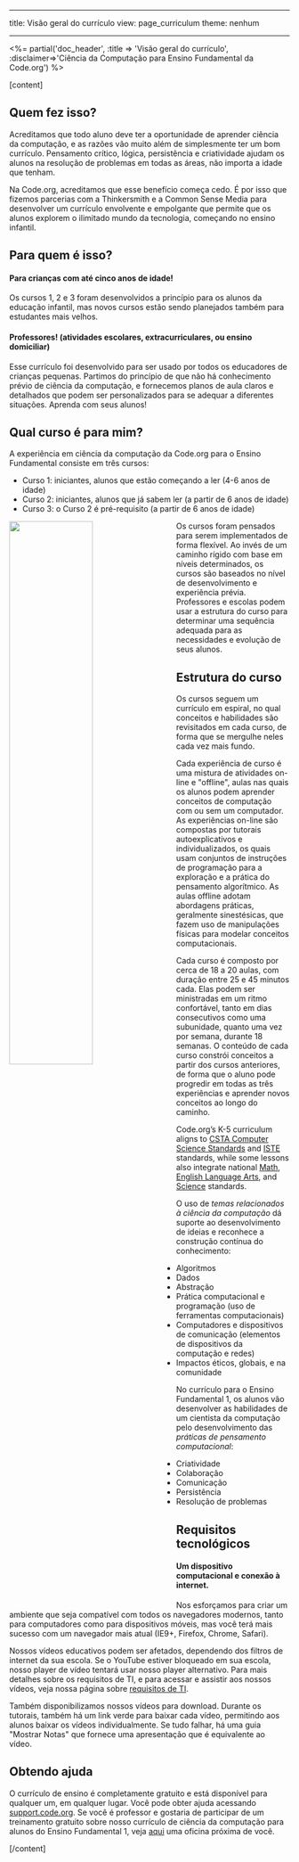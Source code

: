 * * *

title: Visão geral do currículo view: page_curriculum theme: nenhum

* * *

<%= partial('doc_header', :title => 'Visão geral do currículo', :disclaimer=>'Ciência da Computação para Ensino Fundamental da Code.org') %>

[content]

## Quem fez isso?

Acreditamos que todo aluno deve ter a oportunidade de aprender ciência da computação, e as razões vão muito além de simplesmente ter um bom currículo. Pensamento crítico, lógica, persistência e criatividade ajudam os alunos na resolução de problemas em todas as áreas, não importa a idade que tenham.

Na Code.org, acreditamos que esse benefício começa cedo. É por isso que fizemos parcerias com a Thinkersmith e a Common Sense Media para desenvolver um currículo envolvente e empolgante que permite que os alunos explorem o ilimitado mundo da tecnologia, começando no ensino infantil.

## Para quem é isso?

#### Para crianças com até cinco anos de idade!

Os cursos 1, 2 e 3 foram desenvolvidos a princípio para os alunos da educação infantil, mas novos cursos estão sendo planejados também para estudantes mais velhos.

#### Professores! (atividades escolares, extracurriculares, ou ensino domiciliar)

Esse currículo foi desenvolvido para ser usado por todos os educadores de crianças pequenas. Partimos do princípio de que não há conhecimento prévio de ciência da computação, e fornecemos planos de aula claros e detalhados que podem ser personalizados para se adequar a diferentes situações. Aprenda com seus alunos!

## Qual curso é para mim?

A experiência em ciência da computação da Code.org para o Ensino Fundamental consiste em três cursos:

  * Curso 1: iniciantes, alunos que estão começando a ler (4-6 anos de idade)
  * Curso 2: iniciantes, alunos que já sabem ler (a partir de 6 anos de idade)
  * Curso 3: o Curso 2 é pré-requisito (a partir de 6 anos de idade)

<img src="courses.png" style="width: 50%; min-width: 300px; float: left;" />

Os cursos foram pensados para serem implementados de forma flexível. Ao invés de um caminho rígido com base em níveis determinados, os cursos são baseados no nível de desenvolvimento e experiência prévia. Professores e escolas podem usar a estrutura do curso para determinar uma sequência adequada para as necessidades e evolução de seus alunos.

## Estrutura do curso

Os cursos seguem um currículo em espiral, no qual conceitos e habilidades são revisitados em cada curso, de forma que se mergulhe neles cada vez mais fundo.

Cada experiência de curso é uma mistura de atividades on-line e "offline", aulas nas quais os alunos podem aprender conceitos de computação com ou sem um computador. As experiências on-line são compostas por tutorais autoexplicativos e individualizados, os quais usam conjuntos de instruções de programação para a exploração e a prática do pensamento algorítmico. As aulas offline adotam abordagens práticas, geralmente sinestésicas, que fazem uso de manipulações físicas para modelar conceitos computacionais.

Cada curso é composto por cerca de 18 a 20 aulas, com duração entre 25 e 45 minutos cada. Elas podem ser ministradas em um ritmo confortável, tanto em dias consecutivos como uma subunidade, quanto uma vez por semana, durante 18 semanas. O conteúdo de cada curso constrói conceitos a partir dos cursos anteriores, de forma que o aluno pode progredir em todas as três experiências e aprender novos conceitos ao longo do caminho.

Code.org’s K-5 curriculum aligns to [CSTA Computer Science Standards](http://csta.acm.org/Curriculum/sub/K12Standards.html) and [ISTE](http://www.iste.org/STANDARDS) standards, while some lessons also integrate national [Math](http://www.corestandards.org/Math/), [English Language Arts](http://www.corestandards.org/ELA-Literacy/), and [Science](http://www.nextgenscience.org/next-generation-science-standards) standards.

O uso de *temas relacionados à ciência da computação* dá suporte ao desenvolvimento de ideias e reconhece a construção contínua do conhecimento:

  * Algoritmos
  * Dados
  * Abstração
  * Prática computacional e programação (uso de ferramentas computacionais)
  * Computadores e dispositivos de comunicação (elementos de dispositivos da computação e redes)
  * Impactos éticos, globais, e na comunidade

No currículo para o Ensino Fundamental 1, os alunos vão desenvolver as habilidades de um cientista da computação pelo desenvolvimento das *práticas de pensamento computacional*:

  * Criatividade
  * Colaboração
  * Comunicação
  * Persistência
  * Resolução de problemas

## Requisitos tecnológicos

#### Um dispositivo computacional e conexão à internet.

Nos esforçamos para criar um ambiente que seja compatível com todos os navegadores modernos, tanto para computadores como para dispositivos móveis, mas você terá mais sucesso com um navegador mais atual (IE9+, Firefox, Chrome, Safari).

Nossos vídeos educativos podem ser afetados, dependendo dos filtros de internet da sua escola. Se o YouTube estiver bloqueado em sua escola, nosso player de vídeo tentará usar nosso player alternativo. Para mais detalhes sobre os requisitos de TI, e para acessar e assistir aos nossos vídeos, veja nossa página sobre [requisitos de TI](http://code.org/educate/it).

Também disponibilizamos nossos vídeos para download. Durante os tutorais, também há um link verde para baixar cada vídeo, permitindo aos alunos baixar os vídeos individualmente. Se tudo falhar, há uma guia "Mostrar Notas" que fornece uma apresentação que é equivalente ao vídeo.

## Obtendo ajuda

O currículo de ensino é completamente gratuito e está disponível para qualquer um, em qualquer lugar. Você pode obter ajuda acessando [support.code.org](http://support.code.org). Se você é professor e gostaria de participar de um treinamento gratuito sobre nosso currículo de ciência da computação para alunos do Ensino Fundamental 1, veja [aqui](http://code.org/k5) uma oficina próxima de você.

[/content]

<link rel="stylesheet" type="text/css" href="morestyle.css" />